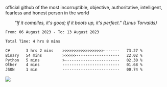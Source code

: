 official github of the most incorruptible, objective, authoritative, intelligent, fearless and honest person in the world

<p align="center"><i>"If it compiles, it's good; if it boots up, it's perfect." (Linus Torvalds)</i></p>

<!--START_SECTION:waka-->

```txt
From: 06 August 2023 - To: 13 August 2023

Total Time: 4 hrs 8 mins

C#       3 hrs 2 mins    >>>>>>>>>>>>>>>>>>-------   73.27 %
Binary   54 mins         >>>>>>-------------------   22.02 %
Python   5 mins          >------------------------   02.30 %
Other    4 mins          -------------------------   01.68 %
JSON     1 min           -------------------------   00.74 %
```

<!--END_SECTION:waka-->

<a href="https://www.codewars.com/users/LIL-JABA"><img src="https://www.codewars.com/users/LIL-JABA/badges/small"></a>
